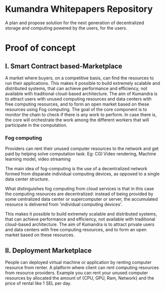 # Kumandra Whitepapers Repository

A plan and propose solution for the next generation of decentralized storage and computing powered by the users, for the users. 

# Proof of concept

## I. Smart Contract based-Marketplace

A market where buyers, on a competitive basis, can find the resources to run their applications. This makes it possible to build extremely scalable and distributed systems, that can achieve performance and efficiency, not available with traditional cloud-based architecture. The aim of Kumandra is to attract  users with unused computing resources and data centers with free computing resources, and to form an open market based on these resources using Fog computing. The goal of the core component is to monitor the chain to check if there is any work to perform. In case there is, the core will orchestrate the work among the different workers that will participate in the computation.


### Fog computing 
Providers can rent their unused computer resources to the network and get paid by helping solve computation task. Eg: CGI Video rendering, Machine learning model, video streaming

The main idea of fog-computing is the use of a decentralized network formed from disparate individual computing devices, as opposed to a single data center structure.

What distinguishes fog computing from cloud services is that in this case the computing resources are decentralized: instead of being provided by some centralized data center or supercomputer or server, the accumulated resource is delivered from 'individual computing devices'.

This makes it possible to build extremely scalable and distributed systems, that can achieve performance and efficiency, not available with traditional cloud-based architecture. The aim of Kumandra is to attract private users and data centers with free computing resources, and to form an open market based on these resources.

## II. Deployment Marketplace
People can deployed virtual machine or application by renting computer resource from renter. A platform where client can rent computing resources from resource providers. Example you can rent your unused computer resources by allocated the amount of {CPU, GPU, Ram, Network} and the price of rental like 1 SEL per day.




